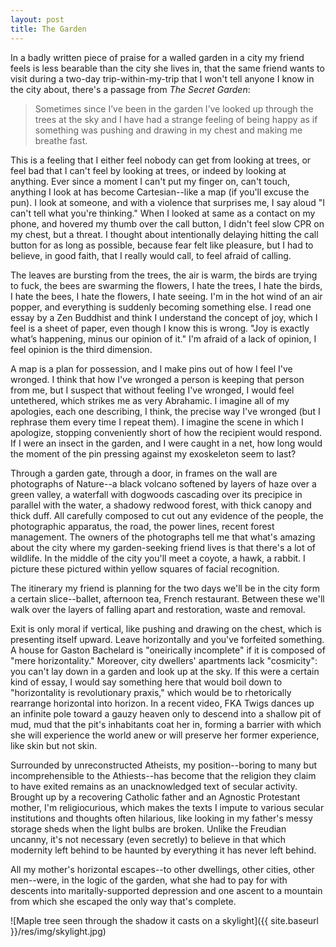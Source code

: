 ```yaml
---
layout: post
title: The Garden
---
```


In a badly written piece of praise for a walled garden in a city my friend feels is less bearable than the city she lives in, that the same friend wants to visit during a two-day trip-within-my-trip that I won't tell anyone I know in the city about, there's a passage from *The Secret Garden*:

> Sometimes since I’ve been in the garden I’ve looked up through the trees at the sky and I have had a strange feeling of being happy as if something was pushing and drawing in my chest and making me breathe fast.

This is a feeling that I either feel nobody can get from looking at trees, or feel bad that I can't feel by looking at trees, or indeed by looking at anything. Ever since a moment I can't put my finger on, can't touch, anything I look at has become Cartesian--like a map (if you'll excuse the pun). I look at someone, and with a violence that surprises me, I say aloud "I can't tell what you're thinking." When I looked at same as a contact on my phone, and hovered my thumb over the call button, I didn't feel slow CPR on my chest, but a threat. I thought about intentionally delaying hitting the call button for as long as possible, because fear felt like pleasure, but I had to believe, in good faith, that I really would call, to feel afraid of calling.

The leaves are bursting from the trees, the air is warm, the birds are trying to fuck, the bees are swarming the flowers, I hate the trees, I hate the birds, I hate the bees, I hate the flowers, I hate seeing. I'm in the hot wind of an air popper, and everything is suddenly becoming something else. I read one essay by a Zen Buddhist and think I understand the concept of joy, which I feel is a sheet of paper, even though I know this is wrong. "Joy is exactly what’s happening, minus our opinion of it." I'm afraid of a lack of opinion, I feel opinion is the third dimension.

A map is a plan for possession, and I make pins out of how I feel I've wronged. I think that how I've wronged a person is keeping that person from me, but I suspect that without feeling I've wronged, I would feel untethered, which strikes me as very Abrahamic. I imagine all of my apologies, each one describing, I think, the precise way I've wronged (but I rephrase them every time I repeat them). I imagine the scene in which I apologize, stopping conveniently short of how the recipient would respond. If I were an insect in the garden, and I were caught in a net, how long would the moment of the pin pressing against my exoskeleton seem to last?

Through a garden gate, through a door, in frames on the wall are photographs of Nature--a black volcano softened by layers of haze over a green valley, a waterfall with dogwoods cascading over its precipice in parallel with the water, a shadowy redwood forest, with thick canopy and thick duff. All carefully composed to cut out any evidence of the people, the photographic apparatus, the road, the power lines, recent forest management. The owners of the photographs tell me that what's amazing about the city where my garden-seeking friend lives is that there's a lot of wildlife. In the middle of the city you'll meet a coyote, a hawk, a rabbit. I picture these pictured within yellow squares of facial recognition.

The itinerary my friend is planning for the two days we'll be in the city form a certain slice--ballet, afternoon tea, French restaurant. Between these we'll walk over the layers of falling apart and restoration, waste and removal.

Exit is only moral if vertical, like pushing and drawing on the chest, which is presenting itself upward. Leave horizontally and you've forfeited something. A house for Gaston Bachelard is "oneirically incomplete" if it is composed of "mere horizontality." Moreover, city dwellers' apartments lack "cosmicity": you can't lay down in a garden and look up at the sky. If this were a certain kind of essay, I would say something here that would boil down to "horizontality is revolutionary praxis," which would be to rhetorically rearrange horizontal into horizon. In a recent video, FKA Twigs dances up an infinite pole toward a gauzy heaven only to descend into a shallow pit of mud, mud that the pit's inhabitants coat her in, forming a barrier with which she will experience the world anew or will preserve her former experience, like skin but not skin.

Surrounded by unreconstructed Atheists, my position--boring to many but incomprehensible to the Athiests--has become that the religion they claim to have exited remains as an unacknowledged text of secular activity. Brought up by a recovering Catholic father and an Agnostic Protestant mother, I'm religiocurious, which makes the texts I impute to various secular institutions and thoughts often hilarious, like looking in my father's messy storage sheds when the light bulbs are broken. Unlike the Freudian uncanny, it's not necessary (even secretly) to believe in that which modernity left behind to be haunted by everything it has never left behind.

All my mother's horizontal escapes--to other dwellings, other cities, other men--were, in the logic of the garden, what she had to pay for with descents into maritally-supported depression and one ascent to a mountain from which she escaped the only way that's complete.

![Maple tree seen through the shadow it casts on a skylight]({{ site.baseurl }}/res/img/skylight.jpg)